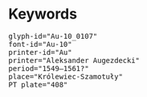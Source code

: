 # Keywords
<pre>
glyph-id="Au-10_0107"
font-id="Au-10"
printer-id="Au"
printer="Aleksander Augezdecki"
period="1549–1561?"
place="Królewiec-Szamotuły"
PT plate="408"
</pre>
